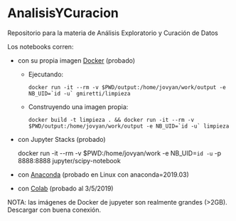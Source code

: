 # AnalisisYCuracion
Repositorio para la materia de Análisis Exploratorio y Curación de Datos

Los notebooks corren:

* con su propia imagen [Docker](https://hub.docker.com/r/gmiretti/limpieza) (probado)
  * Ejecutando:

        docker run -it --rm -v $PWD/output:/home/jovyan/work/output -e NB_UID=`id -u` gmiretti/limpieza

  * Construyendo una imagen propia:

        docker build -t limpieza . && docker run -it --rm -v $PWD/output:/home/jovyan/work/output -e NB_UID=`id -u` limpieza
* con Jupyter Stacks (probado)

    docker run -it --rm -v $PWD:/home/jovyan/work -e NB_UID=`id -u` -p 8888:8888 jupyter/scipy-notebook
* con [Anaconda](https://www.anaconda.com/distribution/) (probado en Linux con anaconda=2019.03)
* con [Colab](https://colab.research.google.com/github/DiploDatos/AnalisisYCuracion/blob/master/notebooks/Limpieza.ipynb) (probado al 3/5/2019)

NOTA: las imágenes de Docker de jupyeter son realmente grandes (>2GB). Descargar con buena conexión.